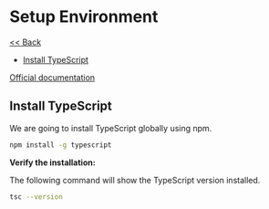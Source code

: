 # Setup Environment

[<< Back](../README.md)

- [Install TypeScript](#install-typescript)


[Official documentation](https://code.visualstudio.com/docs/languages/typescript?WT.mc_id=javascript-14034-gllemos)

## Install TypeScript
We are going to install TypeScript globally using npm.

```bash
npm install -g typescript
```

**Verify the installation:**

The following command will show the TypeScript version installed.

```bash
tsc --version
```
